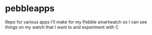 # pebbleapps
Repo for various apps I'll make for my Pebble smartwatch so I can see things on my watch that I want to and experiment with C

